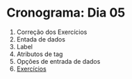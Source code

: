 # Cronograma: Dia 05

1. Correção dos Exercícios
2. Entada de dados
3. Label
4. Atributos de tag
5. Opções de entrada de dados
3. [Exercícios](./Exercicios.md)

    
    
